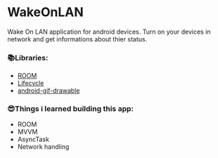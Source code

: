 # WakeOnLAN
Wake On LAN application for android devices. Turn on your devices in network and get informations about thier status.

### 📚Libraries:
- [ROOM](https://developer.android.com/jetpack/androidx/releases/room)
- [Lifecycle](https://developer.android.com/jetpack/androidx/releases/lifecycle)
- [android-gif-drawable](https://github.com/koral--/android-gif-drawable)

### 😎Things i learned building this app:
- ROOM
- MVVM
- AsyncTask
- Network handling
